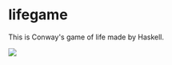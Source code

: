# lifegame

This is Conway's game of life made by Haskell.

![](https://github.com/cuboktahedron/HsLifeGame/wiki/imgs/HsLifeGame.gif)


